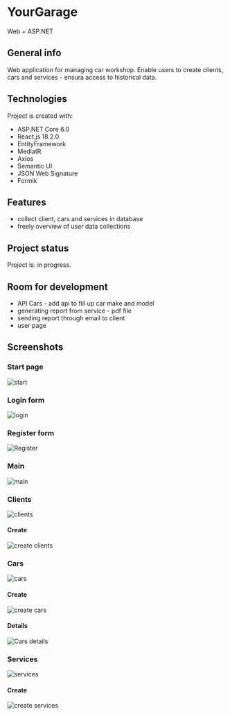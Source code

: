 # YourGarage
Web + ASP.NET

## General info
Web application for managing car workshop. Enable users to create clients, cars and services - ensura access to historical data. 

## Technologies
Project is created with:
* ASP.NET Core 6.0
* React.js 18.2.0
* EntityFramework
* MediatR
* Axios
* Semantic UI
* JSON Web Signature
* Formik

## Features
* collect client, cars and services in database
* freely overview of user data collections

## Project status
Project is: in progress.

## Room for development
* API Cars - add api to fill up car make and model 
* generating report from service - pdf file
* sending report through email to client
* user page

## Screenshots
### Start page
![start](https://user-images.githubusercontent.com/98398939/204862506-42139082-b28d-4681-ae56-ff69fc4ad806.JPG)
### Login form
![login](https://user-images.githubusercontent.com/98398939/204862681-0279bf8a-3abd-495e-b88f-83db5188a535.JPG)
### Register form
![Register](https://user-images.githubusercontent.com/98398939/204862715-a56377aa-6d3e-4982-bee4-47dda0a643ca.JPG)

### Main
![main](https://user-images.githubusercontent.com/98398939/204862862-7280a213-51a0-4a19-a8ba-04e502b9ecd5.JPG)

### Clients
![clients](https://user-images.githubusercontent.com/98398939/204862895-140c1ee4-0608-4ca1-b710-f9c1cd1f1084.JPG)

#### Create
![create clients](https://user-images.githubusercontent.com/98398939/204862941-3e18066b-10d1-48a9-9c6c-cfa1878a03b9.JPG)

### Cars
![cars](https://user-images.githubusercontent.com/98398939/204862982-cdb75713-a16b-427c-8491-d66ff32881cd.JPG)

#### Create
![create cars](https://user-images.githubusercontent.com/98398939/204863032-59347639-6ad2-4c99-bc64-2e5f17e1c6ae.JPG)

#### Details
![Cars details](https://user-images.githubusercontent.com/98398939/204863091-2e3d1ec1-1ef9-435e-8bb7-266fb1809436.JPG)

### Services 
![services](https://user-images.githubusercontent.com/98398939/204863139-205780c3-66b7-47ff-b7ea-f0efdd7935b7.JPG)

#### Create
![create services](https://user-images.githubusercontent.com/98398939/204863204-e974eed0-992d-4302-8661-e38e49d41a97.JPG)
